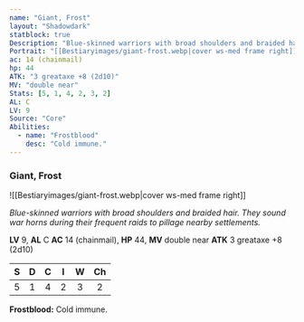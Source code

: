 ```yaml
---
name: "Giant, Frost"
layout: "Shadowdark"
statblock: true
Description: "Blue-skinned warriors with broad shoulders and braided hair. They sound war horns during their frequent raids to pillage nearby settlements."
Portrait: "[[Bestiaryimages/giant-frost.webp|cover ws-med frame right]]"
ac: 14 (chainmail)
hp: 44
ATK: "3 greataxe +8 (2d10)"
MV: "double near"
Stats: [5, 1, 4, 2, 3, 2]
AL: C
LV: 9
Source: "Core"
Abilities:
  - name: "Frostblood"
    desc: "Cold immune."
---
```


### Giant, Frost

![[Bestiaryimages/giant-frost.webp|cover ws-med frame right]]

_Blue-skinned warriors with broad shoulders and braided hair. They sound war horns during their frequent raids to pillage nearby settlements._

**LV** 9, **AL** C
**AC** 14 (chainmail), **HP** 44, **MV** double near
**ATK** 3 greataxe +8 (2d10)

|  S  |  D  |  C  |  I  |  W  |  Ch  |
|:---:|:---:|:---:|:---:|:---:|:----:|
| 5 | 1 | 4 | 2 | 3 | 2 |

**Frostblood:** Cold immune.

